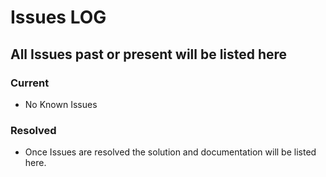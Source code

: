 # Issues LOG

## All Issues past or present will be listed here

### Current

- No Known Issues

### Resolved

- Once Issues are resolved the solution and documentation will be listed here.
